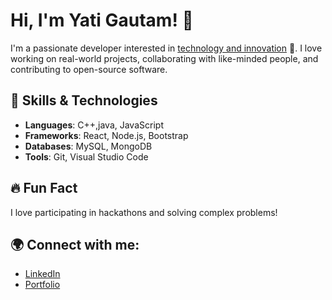 # Hi, I'm Yati Gautam! 👋

I'm a passionate developer interested in [technology and innovation](#) 🚀. I love working on real-world projects, collaborating with like-minded people, and contributing to open-source software.

## 🔧 Skills & Technologies
- **Languages**: C++,java, JavaScript
- **Frameworks**: React, Node.js, Bootstrap
- **Databases**: MySQL, MongoDB
- **Tools**: Git, Visual Studio Code


## 🔥 Fun Fact
I love participating in hackathons and solving complex problems!

## 🌍 Connect with me:
- [LinkedIn](https://www.linkedin.com/in/yati-gautam-55a7b6188/)
- [Portfolio](https://portfolio-umber-delta-51.vercel.app/)

